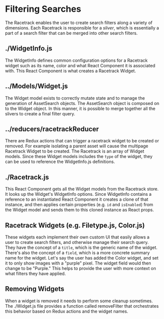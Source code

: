 # Filtering Searches

The Racetrack enables the user to create search filters along a variety of
dimensions. Each Racetrack is responsible for a *sliver*, which is essentially a
part of a search filter that can be merged into other search filters.

## ./WidgetInfo.js

The WidgetInfo defines common configuration options for a Racetrack widget such
as its name, color and what React Component it is associated with. This React
Component is what creates a Racetrack Widget.

## ../Models/Widget.js

The Widget model exists to correctly mutate state and to manage the generation
of AssetSearch objects. The AssetSearch object is composed on to the Widget
object. In this manner, it is possible to merge together all the slivers to
create a final filter query.

## ../reducers/racetrackReducer

There are Redux actions that can trigger a racetrack widget to be created or
removed. For example isolating a parent asset will cause the multipage Racetrack
Widget to be created. The Racetrack is an array of Widget models. Since these
Widget models includes the `type` of the widget, they can be used to reference
the WidgetInfo.js definitions.

## ./Racetrack.js

This React Component gets all the Widget models from the Racetrack store. It
looks up the Widget's WidgetInfo options. Since WidgetInfo contains a reference
to an instantiated React Component it creates a clone of that instance, and then
applies certain properties (e.g. `id` and `isEnabled`) from the Widget model and
sends them to this cloned instance as React props.

## Racetrack Widgets (e.g. Filetype.js, Color.js)

These widgets each implement their own custom UI that easily allows a user to
create search filters, and otherwise manage their search query. They have the
concept of a `title`, which is the generic name of the widget. There's also the
concept of a `field`, which is a more concrete summary name for the widget.
Let's say the user has added the Color widget, and set it to only show images
with a "purple" pixel. The widget field would then change to be "Purple." This
helps to provide the user with more context on what filters they have applied.

## Removing Widgets

When a widget is removed it needs to perform some cleanup sometimes. The
./Widget.js file provides a function called removeFilter that orchestrates this
behavior based on Redux actions and the widget names.
